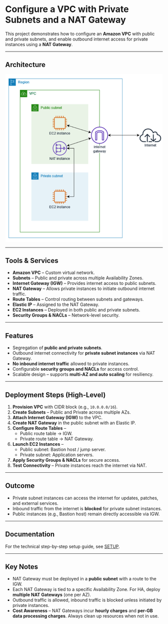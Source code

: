 # Configure a VPC with Private Subnets and a NAT Gateway

This project demonstrates how to configure an **Amazon VPC** with public and private subnets, and enable outbound internet access for private instances using a **NAT Gateway**.  

---
## Architecture

![Architecture Diagram](Architecture.PNG)  

---

## Tools & Services
- **Amazon VPC** – Custom virtual network.  
- **Subnets** – Public and private across multiple Availability Zones.  
- **Internet Gateway (IGW)** – Provides internet access to public subnets.  
- **NAT Gateway** – Allows private instances to initiate outbound internet traffic.  
- **Route Tables** – Control routing between subnets and gateways.  
- **Elastic IP** – Assigned to the NAT Gateway.  
- **EC2 Instances** – Deployed in both public and private subnets.  
- **Security Groups & NACLs** – Network-level security.  

---

## Features
- Segregation of **public and private subnets**.  
- Outbound internet connectivity for **private subnet instances** via NAT Gateway.  
- **No inbound internet traffic** allowed to private instances.  
- Configurable **security groups and NACLs** for access control.  
- Scalable design – supports **multi-AZ and auto scaling** for resiliency.  

---

## Deployment Steps (High-Level)
1. **Provision VPC** with CIDR block (e.g., `10.0.0.0/16`).  
2. **Create Subnets** – Public and Private across multiple AZs.  
3. **Attach Internet Gateway (IGW)** to the VPC.  
4. **Create NAT Gateway** in the public subnet with an Elastic IP.  
5. **Configure Route Tables** –  
   - Public route table → IGW.  
   - Private route table → NAT Gateway.  
6. **Launch EC2 Instances** –  
   - Public subnet: Bastion host / jump server.  
   - Private subnet: Application servers.  
7. **Apply Security Groups & NACLs** for secure access.  
8. **Test Connectivity** – Private instances reach the internet via NAT.  

---

## Outcome
- Private subnet instances can access the internet for updates, patches, and external services.  
- Inbound traffic from the internet is **blocked** for private subnet instances.  
- Public instances (e.g., Bastion host) remain directly accessible via IGW.  

---

## Documentation
For the technical step-by-step setup guide, see [SETUP](SETUP.md). 

---

## Key Notes
- NAT Gateway must be deployed in a **public subnet** with a route to the IGW.  
- Each NAT Gateway is tied to a specific Availability Zone. For HA, deploy **multiple NAT Gateways** (one per AZ).  
- Outbound traffic is allowed, inbound traffic is blocked unless initiated by private instances.   
- **Cost Awareness** – NAT Gateways incur **hourly charges** and **per-GB data processing charges**. Always clean up resources when not in use.  
